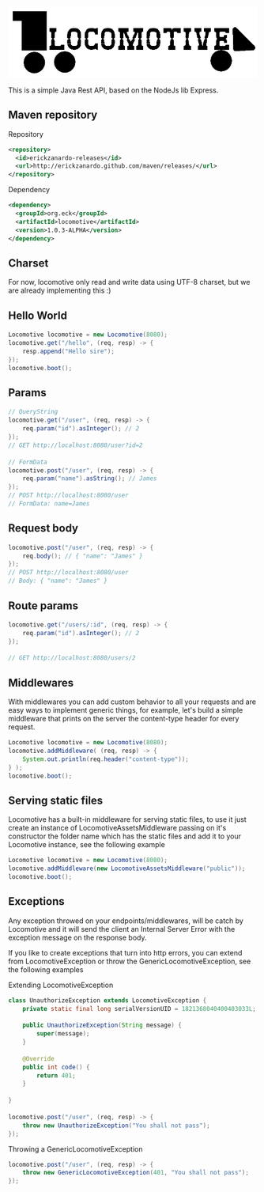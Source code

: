 ![Locomotive](https://github.com/erickzanardo/locomotive/blob/master/locomotive.png?raw=true)

This is a simple Java Rest API, based on the NodeJs lib Express.

## Maven repository

Repository
```xml
<repository>
  <id>erickzanardo-releases</id>
  <url>http://erickzanardo.github.com/maven/releases/</url>
</repository>
```
Dependency
```xml
<dependency>
  <groupId>org.eck</groupId>
  <artifactId>locomotive</artifactId>
  <version>1.0.3-ALPHA</version>
</dependency>
```

## Charset

For now, locomotive only read and write data using UTF-8 charset, but we are already implementing this :)

## Hello World
```java
Locomotive locomotive = new Locomotive(8080);
locomotive.get("/hello", (req, resp) -> {
    resp.append("Hello sire");
});
locomotive.boot();
```

## Params
```java
// QueryString
locomotive.get("/user", (req, resp) -> {
    req.param("id").asInteger(); // 2
});
// GET http://localhost:8080/user?id=2

// FormData
locomotive.post("/user", (req, resp) -> {
    req.param("name").asString(); // James
});
// POST http://localhost:8080/user
// FormData: name=James
```

## Request body
```java
locomotive.post("/user", (req, resp) -> {
    req.body(); // { "name": "James" }
});
// POST http://localhost:8080/user
// Body: { "name": "James" }
```

## Route params
```java
locomotive.get("/users/:id", (req, resp) -> {
    req.param("id").asInteger(); // 2
});

// GET http://localhost:8080/users/2
```
##  Middlewares

With middlewares you can add custom behavior to all your requests and are easy ways to implement generic things, for example, let's build a simple middleware that prints on the server the content-type header for every request.

```java
Locomotive locomotive = new Locomotive(8080);
locomotive.addMiddleware( (req, resp) -> {
    System.out.println(req.header("content-type"));
} );
locomotive.boot();
```
## Serving static files

Locomotive has a built-in middleware for serving static files, to use it just create an instance of LocomotiveAssetsMiddleware passing on it's constructor the folder name which has the static files and add it to your Locomotive instance, see the following example

```java
Locomotive locomotive = new Locomotive(8080);
locomotive.addMiddleware(new LocomotiveAssetsMiddleware("public"));
locomotive.boot();
```
## Exceptions

Any exception throwed on your endpoints/middlewares, will be catch by Locomotive and it will send the client an Internal Server Error with the exception message on the response body.

If you like to create exceptions that turn into http errors, you can extend from LocomotiveException or throw the GenericLocomotiveException, see the following examples

Extending LocomotiveException
```java
class UnauthorizeException extends LocomotiveException {
    private static final long serialVersionUID = 1821368040400403033L;

    public UnauthorizeException(String message) {
        super(message);
    }

    @Override
    public int code() {
        return 401;
    }

}

locomotive.post("/user", (req, resp) -> {
    throw new UnauthorizeException("You shall not pass");
});
```

Throwing a GenericLocomotiveException
```java
locomotive.post("/user", (req, resp) -> {
    throw new GenericLocomotiveException(401, "You shall not pass");
});
```

